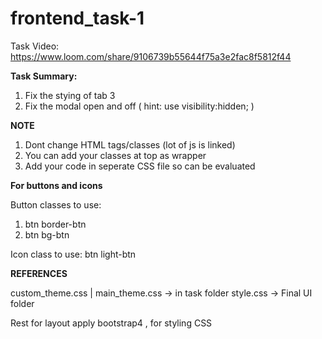 # frontend_task-1

Task Video: https://www.loom.com/share/9106739b55644f75a3e2fac8f5812f44

**Task Summary:**

1. Fix the stying of tab 3
2. Fix the modal open and off ( hint: use visibility:hidden; )

**NOTE**

1. Dont change HTML tags/classes (lot of js is linked)
2. You can add your classes at top as wrapper 
3. Add your code in seperate CSS file so can be evaluated

**For buttons and icons**

Button classes to use:

1. btn border-btn
2. btn bg-btn

Icon class to use: btn light-btn

**REFERENCES**

custom_theme.css | main_theme.css -> in task folder
style.css -> Final UI folder

Rest for layout apply bootstrap4 , for styling CSS




